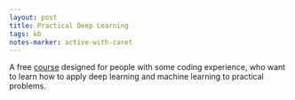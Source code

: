 ```yaml
---
layout: post
title: Practical Deep Learning
tags: kb
notes-marker: active-with-caret
---
```

A free [course](https://course.fast.ai) designed for people with some coding experience, who want to learn how to apply deep learning and machine learning to practical problems.